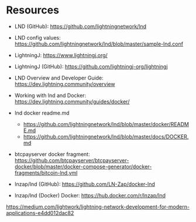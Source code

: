 
# Resources
- LND (GitHub): https://github.com/lightningnetwork/lnd
- LND config values: https://github.com/lightningnetwork/lnd/blob/master/sample-lnd.conf
- LightningJ: https://www.lightningj.org/
- LightningJ (GitHub): https://github.com/lightningj-org/lightningj
- LND Overview and Developer Guide: https://dev.lightning.community/overview
- Working with lnd and Docker: https://dev.lightning.community/guides/docker/
- lnd docker readme.md
  - https://github.com/lightningnetwork/lnd/blob/master/docker/README.md
  - https://github.com/lightningnetwork/lnd/blob/master/docs/DOCKER.md
- btcpayserver docker fragment: https://github.com/btcpayserver/btcpayserver-docker/blob/master/docker-compose-generator/docker-fragments/bitcoin-lnd.yml

- lnzap/lnd (GitHub): https://github.com/LN-Zap/docker-lnd
- lnzap/lnd (Docker) Docker: https://hub.docker.com/r/lnzap/lnd
  

https://medium.com/lightwork/lightning-network-development-for-modern-applications-e4dd012dac82